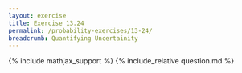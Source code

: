 ```yaml
---
layout: exercise
title: Exercise 13.24
permalink: /probability-exercises/13-24/
breadcrumb: Quantifying Uncertainity
---
```


{% include mathjax_support %}
{% include_relative question.md %}

